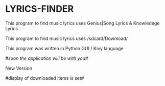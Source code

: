 # LYRICS-FINDER

This program to find music lyrics uses Genius|Song Lyrics & Knowledege Lyrics

This program to find music lyrics uses /sdcard/Download/

This program was written in Python GUI / Kivy language 

#*soon the application will be with you*#

New Version

#display of downloaded items is set#
